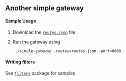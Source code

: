 ## Another simple gateway


#### Sample Usage

1. Download the [`routes.json`](routes.json) file

2. Run the gateway using 

        ./simple-gateway -routes=routes.json -port=8080


#### Writing filters

See [`filters`](pkg/gateway/filters) package for samples
